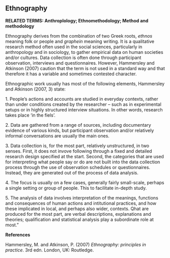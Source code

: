 ## Ethnography

**RELATED TERMS: Anthroplology; Ethnomethodology; Method and methodology**

Ethnography derives from the combination of two Greek roots, _ethnos_ meaning folk or people and _graphein_ meaning writing. It is a qualitative research method often used in the social sciences, particularly in anthropology and in sociology, to gather empirical data on human societies and/or cultures. Data collection is often done through participant observation, interviews and questionnaires. However, Hammersley and Atkinson (2007) caution that the term is not used in a standard way and that therefore it has a variable and sometimes contested character.

Ethnographic work usually has most of the following elements, Hammersley and Atkinson (2007, 3) state:

1\. People’s actions and accounts are studied in everyday contexts, rather than under conditions created by the researcher – such as in experimental setups or in highly structured interview situations. In other words, research takes place ‘in the fiels’.

2\. Data are gathered from a range of sources, including documentary evidence of various kinds, but participant observation and/or relatively informal conversations are usually the main ones.

3\. Data collection is, for the most part, relatively unstructured, in two senses. First, it does not invove following through a fixed and detailed research design specified at the start. Second, the categories that are used for interpreting what people say or do are not built into the data collection process through the use of observation schedules or questionnaires. Instead, they are generated out of the process of data analysis.

4\. The focus is usually on a few cases, generally fairly small-scale, perhaps a single setting or group of people. This to facilitate in-depth study.

5\. The analysis of data involves interpretation of the meanings, functions and consequences of human actions and intitutional practices, and how these implicated in local, and perhaps also wider, contexts. Qhat are produced for the most part, are verbal descriptions, explanations and theories; qualification and statistical analysis play a subordinate role at most.”

**References**

Hammersley, M. and Atkinson, P. (2007) _Ethnography: principles in practice_. 3rd edn. London, UK: Routledge.
